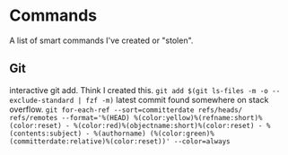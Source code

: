 # Commands

A list of smart commands I've created or "stolen".

## Git

interactive git add. Think I created this.
`git add $(git ls-files -m -o --exclude-standard | fzf -m)`
latest commit
found somewhere on stack overflow.
`git for-each-ref --sort=committerdate refs/heads/ refs/remotes --format='%(HEAD) %(color:yellow)%(refname:short)%(color:reset) - %(color:red)%(objectname:short)%(color:reset) - %(contents:subject) - %(authorname) (%(color:green)%(committerdate:relative)%(color:reset))' --color=always`
